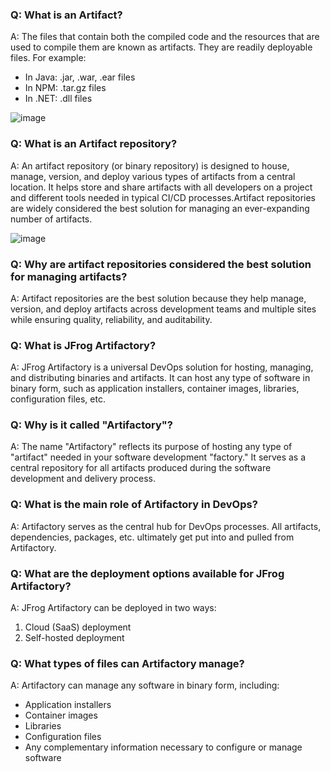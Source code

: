 ### Q: What is an Artifact?
A: The files that contain both the compiled code and the resources that are used to compile them are known as artifacts. They are readily deployable files. For example:
- In Java: .jar, .war, .ear files
- In NPM: .tar.gz files
- In .NET: .dll files

![image](https://github.com/user-attachments/assets/2bd85b69-bf58-4961-8f4b-f5abc901d7ce)


### Q: What is an Artifact repository?
A: An artifact repository (or binary repository) is designed to house, manage, version, and deploy various types of artifacts from a central location. It helps store and share artifacts with all developers on a project and different tools needed in typical CI/CD processes.Artifact repositories are widely considered the best solution for managing an ever-expanding number of artifacts.

![image](https://github.com/user-attachments/assets/20bda40c-450b-4cdf-b373-d49ca78d2666)


### Q: Why are artifact repositories considered the best solution for managing artifacts?
A: Artifact repositories are the best solution because they help manage, version, and deploy artifacts across development teams and multiple sites while ensuring quality, reliability, and auditability.

### Q: What is JFrog Artifactory?
A: JFrog Artifactory is a universal DevOps solution for hosting, managing, and distributing binaries and artifacts. It can host any type of software in binary form, such as application installers, container images, libraries, configuration files, etc.

### Q: Why is it called "Artifactory"?
A: The name "Artifactory" reflects its purpose of hosting any type of "artifact" needed in your software development "factory." It serves as a central repository for all artifacts produced during the software development and delivery process.

### Q: What is the main role of Artifactory in DevOps?
A: Artifactory serves as the central hub for DevOps processes. All artifacts, dependencies, packages, etc. ultimately get put into and pulled from Artifactory.

### Q: What are the deployment options available for JFrog Artifactory?
A: JFrog Artifactory can be deployed in two ways:
1. Cloud (SaaS) deployment
2. Self-hosted deployment

### Q: What types of files can Artifactory manage?
A: Artifactory can manage any software in binary form, including:
- Application installers
- Container images
- Libraries
- Configuration files
- Any complementary information necessary to configure or manage software
